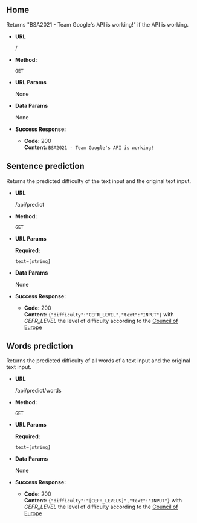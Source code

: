 ## **Home**

Returns "BSA2021 - Team Google's API is working!" if the API is working.

- **URL**

  /

- **Method:**

  `GET`

- **URL Params**

  None

- **Data Params**

  None

- **Success Response:**

  - **Code:** 200 <br />
    **Content:** `BSA2021 - Team Google's API is working!`

## **Sentence prediction**

Returns the predicted difficulty of the text input and the original text input.

- **URL**

  /api/predict

- **Method:**

  `GET`

- **URL Params**

  **Required:**

  `text=[string]`

- **Data Params**

  None

- **Success Response:**

  - **Code:** 200 <br />
    **Content:** `{"difficulty":"CEFR_LEVEL","text":"INPUT"}`
    with _CEFR_LEVEL_ the level of difficulty according to the [Council of Europe](https://www.coe.int/en/web/common-european-framework-reference-languages/table-1-cefr-3.3-common-reference-levels-global-scale])

## **Words prediction**

Returns the predicted difficulty of all words of a text input and the original text input.

- **URL**

  /api/predict/words

- **Method:**

  `GET`

- **URL Params**

  **Required:**

  `text=[string]`

- **Data Params**

  None

- **Success Response:**

  - **Code:** 200 <br />
    **Content:** `{"difficulty":"[CEFR_LEVELS]","text":"INPUT"}`
    with _CEFR_LEVEL_ the level of difficulty according to the [Council of Europe](https://www.coe.int/en/web/common-european-framework-reference-languages/table-1-cefr-3.3-common-reference-levels-global-scale])
